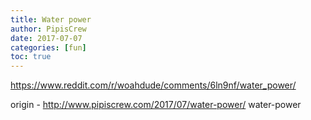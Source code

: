 ```yaml
---
title: Water power
author: PipisCrew
date: 2017-07-07
categories: [fun]
toc: true
---
```


https://www.reddit.com/r/woahdude/comments/6ln9nf/water_power/

origin - http://www.pipiscrew.com/2017/07/water-power/ water-power